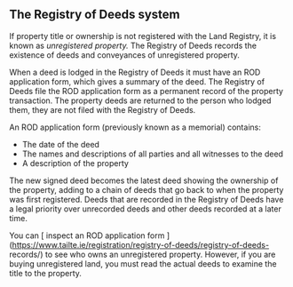 ##  The Registry of Deeds system

If property title or ownership is not registered with the Land Registry, it is
known as _unregistered property._ The Registry of Deeds records the existence
of deeds and conveyances of unregistered property.

When a deed is lodged in the Registry of Deeds it must have an ROD application
form, which gives a summary of the deed. The Registry of Deeds file the ROD
application form as a permanent record of the property transaction. The
property deeds are returned to the person who lodged them, they are not filed
with the Registry of Deeds.

An ROD application form (previously known as a memorial) contains:

  * The date of the deed 
  * The names and descriptions of all parties and all witnesses to the deed 
  * A description of the property 

The new signed deed becomes the latest deed showing the ownership of the
property, adding to a chain of deeds that go back to when the property was
first registered. Deeds that are recorded in the Registry of Deeds have a
legal priority over unrecorded deeds and other deeds recorded at a later time.

You can [ inspect an ROD application form
](https://www.tailte.ie/registration/registry-of-deeds/registry-of-deeds-
records/) to see who owns an unregistered property. However, if you are buying
unregistered land, you must read the actual deeds to examine the title to the
property.
